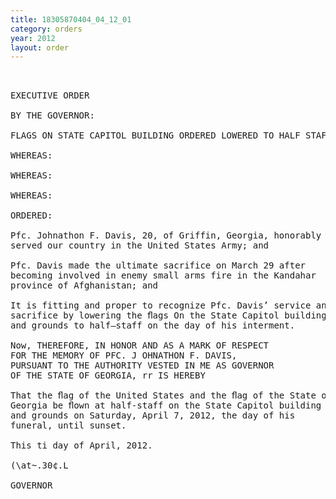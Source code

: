 ```yaml
---
title: 18305870404_04_12_01
category: orders
year: 2012
layout: order
---
```


<pre> 

EXECUTIVE ORDER

BY THE GOVERNOR:

FLAGS ON STATE CAPITOL BUILDING ORDERED LOWERED TO HALF STAFF

WHEREAS:

WHEREAS:

WHEREAS:

ORDERED:

Pfc. Johnathon F. Davis, 20, of Griffin, Georgia, honorably
served our country in the United States Army; and

Pfc. Davis made the ultimate sacrifice on March 29 after
becoming involved in enemy small arms fire in the Kandahar
province of Afghanistan; and

It is fitting and proper to recognize Pfc. Davis’ service and
sacrifice by lowering the ﬂags On the State Capitol building
and grounds to half—staff on the day of his interment.

Now, THEREFORE, IN HONOR AND AS A MARK OF RESPECT
FOR THE MEMORY OF PFC. J OHNATHON F. DAVIS,
PURSUANT TO THE AUTHORITY VESTED IN ME AS GOVERNOR
OF THE STATE OF GEORGIA, rr IS HEREBY

That the ﬂag of the United States and the ﬂag of the State of
Georgia be ﬂown at half-staff on the State Capitol building
and grounds on Saturday, April 7, 2012, the day of his
funeral, until sunset.

This ti day of April, 2012.

(\at~.30¢.L

GOVERNOR

</pre>
